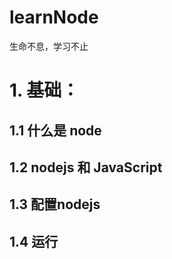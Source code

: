 # learnNode
生命不息，学习不止

# 1. 基础：

## 1.1 什么是 node
## 1.2 nodejs 和 JavaScript
## 1.3 配置nodejs
## 1.4 运行